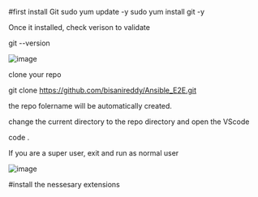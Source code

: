 #first install Git 
sudo yum update -y
sudo yum install git -y

Once it installed, check verison to validate

git --version

![image](https://github.com/user-attachments/assets/5d4cae9c-3dcf-4672-964c-f0dfd08fa2e5)


clone your repo

git clone https://github.com/bisanireddy/Ansible_E2E.git

the repo folername will be automatically created.

change the current directory to the repo directory and open the VScode

code .


If you are a super user, exit and run as normal user

![image](https://github.com/user-attachments/assets/2f7ed5c6-3a7d-4a46-a23c-887fa6bf2527)

#install the nessesary extensions
